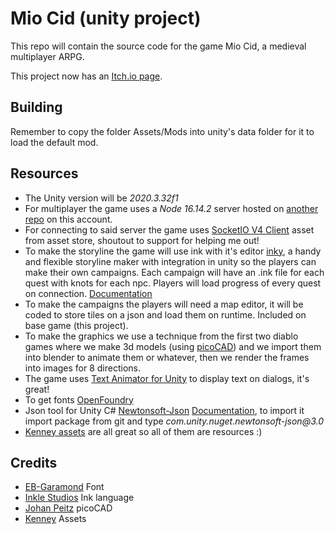 # Mio Cid (unity project)

This repo will contain the source code for the game Mio Cid, a medieval multiplayer ARPG.

This project now has an [Itch.io page](https://tortitas.itch.io/mio-cid-v3).

## Building

Remember to copy the folder Assets/Mods into unity's data folder for it to load the default mod.

## Resources

- The Unity version will be _2020.3.32f1_
- For multiplayer the game uses a _Node 16.14.2_ server hosted on [another repo](https://github.com/TortitasT/Cid-Server) on this account.
- For connecting to said server the game uses [SocketIO V4 Client](https://assetstore.unity.com/packages/tools/network/socket-io-v3-v4-client-for-unity-standalone-webgl-196557) asset from asset store, shoutout to support for helping me out!
- To make the storyline the game will use ink with it's editor [inky](https://www.inklestudios.com/ink/), a handy and flexible storyline maker with integration in unity so the players can make their own campaigns. Each campaign will have an .ink file for each quest with knots for each npc. Players will load progress of every quest on connection. [Documentation](https://github.com/inkle/ink/blob/master/Documentation/RunningYourInk.md#getting-started-with-the-runtime-api)
- To make the campaigns the players will need a map editor, it will be coded to store tiles on a json and load them on runtime. Included on base game (this project).
- To make the graphics we use a technique from the first two diablo games where we make 3d models (using [picoCAD](https://johanpeitz.itch.io/picocad)) and we import them into blender to animate them or whatever, then we render the frames into images for 8 directions.
- The game uses [Text Animator for Unity](https://assetstore.unity.com/packages/tools/gui/text-animator-for-unity-158707) to display text on dialogs, it's great!
- To get fonts [OpenFoundry](https://open-foundry.com/fonts)
- Json tool for Unity C# [Newtonsoft-Json](https://github.com/jilleJr/Newtonsoft.Json-for-Unity) [Documentation](https://www.newtonsoft.com/json/help/html/Introduction.htm), to import it import package from git and type _com.unity.nuget.newtonsoft-json@3.0_
- [Kenney assets](https://opengameart.org/users/kenney) are all great so all of them are resources :)

## Credits

- [EB-Garamond](https://github.com/georgd/EB-Garamond) Font
- [Inkle Studios](https://www.inklestudios.com/) Ink language
- [Johan Peitz](https://johanpeitz.itch.io/) picoCAD
- [Kenney](https://kenney.itch.io/) Assets
